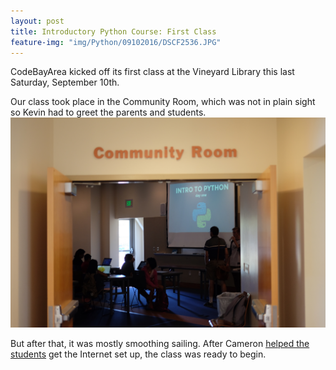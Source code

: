 ```yaml
---
layout: post
title: Introductory Python Course: First Class
feature-img: "img/Python/09102016/DSCF2536.JPG"
---
```


CodeBayArea kicked off its first class at the Vineyard Library this last Saturday, September 10th.

Our class took place in the Community Room, which was not in plain sight so Kevin had to greet the parents and students.
<img src="/img/Python/09102016/DSCF2490.JPG" width="750">

But after that, it was mostly smoothing sailing. After Cameron [helped the students](/img/Python/09102016/DSCF2491.JPG) get the Internet set up, the class was ready to begin.